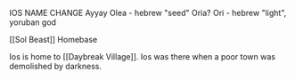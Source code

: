 IOS NAME CHANGE
Ayyay
Olea - hebrew "seed"
Oria?
Ori - hebrew "light", yoruban god 

[[Sol Beast]] Homebase

Ios is home to [[Daybreak Village]]. Ios was there when a poor town was demolished by darkness. 